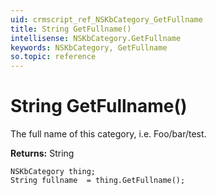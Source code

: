 ```yaml
---
uid: crmscript_ref_NSKbCategory_GetFullname
title: String GetFullname()
intellisense: NSKbCategory.GetFullname
keywords: NSKbCategory, GetFullname
so.topic: reference
---
```


# String GetFullname()

The full name of this category, i.e. Foo/bar/test.

**Returns:** String

```crmscript
NSKbCategory thing;
String fullname  = thing.GetFullname();
```

